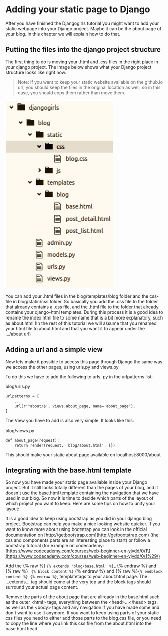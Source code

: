 # Adding your static page to Django

After you have finished the Djangogirls tutorial you might want to add your static webpage into your Django project. Maybe it can be the about page of your blog. In this chapter we will explain how to do that.

## Putting the files into the django project structure

The first thing to do is moving your .html and .css files in the right place in your django project. The image below shows what your Django project structure looks like right now.

> Note: If you want to keep your static website available on the github.io url, you should keep the files in the original location as well, so in this case, you should copy them rather than move them.

![](/assets/django-blog-structure.jpg)

You can add your .html files in the blog/templates/blog folder and the css-file in blog/static/css folder. So basically you add the .css file to the folder that already contains a .css file, and the .html file to the folder that already contains your django-html templates. During this process it is a good idea to rename the index.html file to some name  that is a bit more explanatory, such as about.html \(In the rest of this tutorial we will assume that you renamed your html file to about.html and that you want it to appear under the .../about url\)

## Adding a url and a simple view

Now lets make it possible to access this page through Django the same was we access the other pages, using urls.py and views.py

To do this we have to add the following to urls. py in the urlpatterns list:

blog/urls.py

```
urlpatterns = [
    ...
    url(r'^about/$', views.about_page, name='about_page'),
]
```

The View you have to add is also very simple. It looks like this:

blog/views.py

```
def about_page(request):
    return render(request, 'blog/about.html', {})
```

This should make your static about page available on localhost:8000/about

## Integrating with the base.html template

So now you have made your static page available inside your Django project. But it still looks totally different than the pages of your blog, and it doesn't use the base.html template containing the navigation that we have used in our blog. So now it is time to decide which parts of the layout of which project you want to keep. Here are some tips on how to unify your layout:

It is a good idea to keep using bootstrap as you did in your django blog project. Bootstrap can help you make a nice looking website quicker. If you want to know more about using bootstrap you can look in the official documentation on [http://getbootstrap.com](http://getbootstrap.com) \(the css and components parts are an interesting place to start\) or follow a bootstrap tutorial \(for example on codecademy:  [https://www.codecademy.com/courses/web-beginner-en-yjvdd/0/1\](https://www.codecademy.com/courses/web-beginner-en-yjvdd/0/1%29\)

Add the {% raw %} `{% extends 'blog/base.html' %}`_ {% endraw %} and {% raw %} _`{% block content %}` {% endraw %} and {% raw %}`{% endblock content %} {% endraw %}`, templatetags to your about.html page. The ...extends... tag should come at the very top and the block tags should surround your actual page content.

Remove the parts of the about page that are allready in the base.html such as the outer &lt;html&gt; tags, everything between the &lt;head&gt;...&lt;/head&gt; tags, as well as the &lt;body&gt; tags and any navigation if you have made some and don't want to use it anymore. If you want to keep using parts of your static css files you need to either add those parts to the blog.css file, or you need to copy the line where you link this css file from the about.html into the base.html head.

